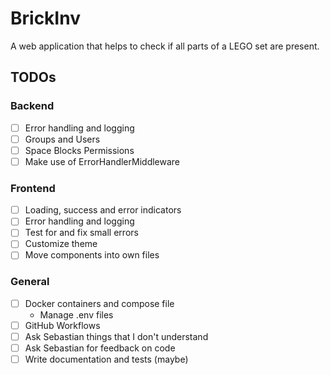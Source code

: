 # BrickInv

A web application that helps to check if all parts of a LEGO set are present.

## TODOs

### Backend
- [ ] Error handling and logging
- [ ] Groups and Users
- [ ] Space Blocks Permissions
- [ ] Make use of ErrorHandlerMiddleware

### Frontend
- [ ] Loading, success and error indicators
- [ ] Error handling and logging
- [ ] Test for and fix small errors
- [ ] Customize theme
- [ ] Move components into own files

### General
- [ ] Docker containers and compose file
  - Manage .env files
- [ ] GitHub Workflows
- [ ] Ask Sebastian things that I don't understand
- [ ] Ask Sebastian for feedback on code
- [ ] Write documentation and tests (maybe)
